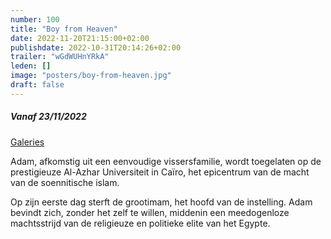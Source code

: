 ```yaml
---
number: 100
title: "Boy from Heaven"
date: 2022-11-20T21:15:00+02:00
publishdate: 2022-10-31T20:14:26+02:00
trailer: "wGdWUHnYRkA"
leden: []
image: "posters/boy-from-heaven.jpg"
draft: false
---
```


##### Vanaf 23/11/2022

[Galeries](https://galeries.be/nl/boy-from-heaven/)

Adam, afkomstig uit een eenvoudige vissersfamilie, wordt toegelaten op de prestigieuze
Al-Azhar Universiteit in Caïro, het epicentrum van de macht van de soennitische islam.
 <!--more-->
Op zijn eerste dag sterft de grootimam, het hoofd van de instelling. Adam bevindt zich,
zonder het zelf te willen, middenin een meedogenloze machtsstrijd van de religieuze
en politieke elite van het Egypte.